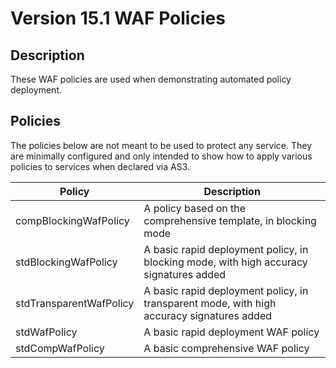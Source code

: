 # Version 15.1 WAF Policies

## Description

These WAF policies are used when demonstrating automated policy deployment.

## Policies

The policies below are not meant to be used to protect any service.  They are
minimally configured and only intended to show how to apply various policies
to services when declared via AS3.

| Policy | Description |
| -------- | ----------- |
| compBlockingWafPolicy | A policy based on the comprehensive template, in blocking mode |
| stdBlockingWafPolicy | A basic rapid deployment policy, in blocking mode, with high accuracy signatures added |
| stdTransparentWafPolicy | A basic rapid deployment policy, in transparent mode, with high accuracy signatures added|
| stdWafPolicy | A basic rapid deployment WAF policy |
| stdCompWafPolicy | A basic comprehensive WAF policy |
